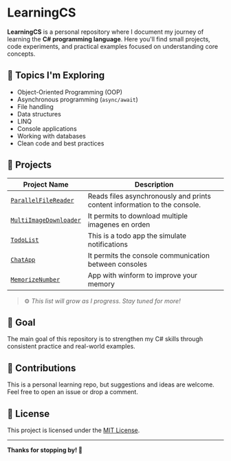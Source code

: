 # LearningCS

**LearningCS** is a personal repository where I document my journey of learning the **C# programming language**. Here you'll find small projects, code experiments, and practical examples focused on understanding core concepts.

## 🚀 Topics I'm Exploring

- Object-Oriented Programming (OOP)
- Asynchronous programming (`async/await`)
- File handling
- Data structures
- LINQ
- Console applications
- Working with databases
- Clean code and best practices

## 📁 Projects

| Project Name                      | Description                                                                 |
|----------------------------------|-----------------------------------------------------------------------------|
| [`ParallelFileReader`](./ParallelFileReader)           | Reads files asynchronously and prints content information to the console.              |
| [`MultiImageDownloader`](./MultiImageDownloader)     | It permits to download multiple imagenes en orden                      |
| [`TodoList`](./TodoList)     | This is a todo app the simulate notifications                    |
| [`ChatApp`](./ChatApp)     | It permits the console communication between consoles                    |
| [`MemorizeNumber`](./MemorizeNumber) | App with winform to improve your memory |

> ⚙️ *This list will grow as I progress. Stay tuned for more!*

## 🎯 Goal

The main goal of this repository is to strengthen my C# skills through consistent practice and real-world examples.

## 💬 Contributions

This is a personal learning repo, but suggestions and ideas are welcome. Feel free to open an issue or drop a comment.

## 📄 License

This project is licensed under the [MIT License](LICENSE).

---

**Thanks for stopping by! 🙌**
